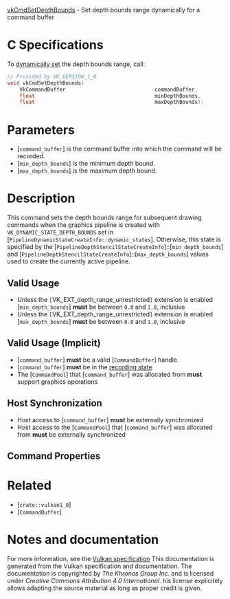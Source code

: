 [vkCmdSetDepthBounds](https://www.khronos.org/registry/vulkan/specs/1.3-extensions/man/html/vkCmdSetDepthBounds.html) - Set depth bounds range dynamically for a command buffer

# C Specifications
To [dynamically set](https://www.khronos.org/registry/vulkan/specs/1.3-extensions/html/vkspec.html#pipelines-dynamic-state) the depth bounds range,
call:
```c
// Provided by VK_VERSION_1_0
void vkCmdSetDepthBounds(
    VkCommandBuffer                             commandBuffer,
    float                                       minDepthBounds,
    float                                       maxDepthBounds);
```

# Parameters
- [`command_buffer`] is the command buffer into which the command will be recorded.
- [`min_depth_bounds`] is the minimum depth bound.
- [`max_depth_bounds`] is the maximum depth bound.

# Description
This command sets the depth bounds range for subsequent drawing commands
when the graphics pipeline is created with
`VK_DYNAMIC_STATE_DEPTH_BOUNDS` set in
[`PipelineDynamicStateCreateInfo::dynamic_states`].
Otherwise, this state is specified by the
[`PipelineDepthStencilStateCreateInfo`]::[`min_depth_bounds`] and
[`PipelineDepthStencilStateCreateInfo`]::[`max_depth_bounds`] values
used to create the currently active pipeline.
## Valid Usage
-    Unless the `[`VK_EXT_depth_range_unrestricted`]` extension is enabled [`min_depth_bounds`] **must**  be between `0.0` and `1.0`, inclusive
-    Unless the `[`VK_EXT_depth_range_unrestricted`]` extension is enabled [`max_depth_bounds`] **must**  be between `0.0` and `1.0`, inclusive

## Valid Usage (Implicit)
-  [`command_buffer`] **must**  be a valid [`CommandBuffer`] handle
-  [`command_buffer`] **must**  be in the [recording state]()
-    The [`CommandPool`] that [`command_buffer`] was allocated from  **must**  support graphics operations

## Host Synchronization
- Host access to [`command_buffer`] **must**  be externally synchronized
- Host access to the [`CommandPool`] that [`command_buffer`] was allocated from  **must**  be externally synchronized

## Command Properties

# Related
- [`crate::vulkan1_0`]
- [`CommandBuffer`]

# Notes and documentation
For more information, see the [Vulkan specification](https://www.khronos.org/registry/vulkan/specs/1.3-extensions/html/vkspec.html)
This documentation is generated from the Vulkan specification and documentation.
The documentation is copyrighted by *The Khronos Group Inc.* and is licensed under *Creative Commons Attribution 4.0 International*.
his license explicitely allows adapting the source material as long as proper credit is given.
        